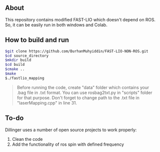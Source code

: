 ## About

This repository contains modified FAST-LIO which doesn't depend on ROS. So, it can be easily run in both windows and Colab.

## How to build and run
```sh
$git clone https://github.com/BurhanMuhyiddin/FAST-LIO-NON-ROS.git
$cd source_directory
$mkdir build
$cd build
$cmake ..
$make
$./fastlio_mapping
```
> Before running the code, create "data" folder which contains your .bag file in .txt format. 
> You can use rosbag2txt.py in "scripts" folder for that purpose. 
> Don't forget to change path to the .txt file in "laserMapping.cpp" in line 31.

## To-do

Dillinger uses a number of open source projects to work properly:
1. Clean the code
2. Add the functionality of ros spin with defined frequency

